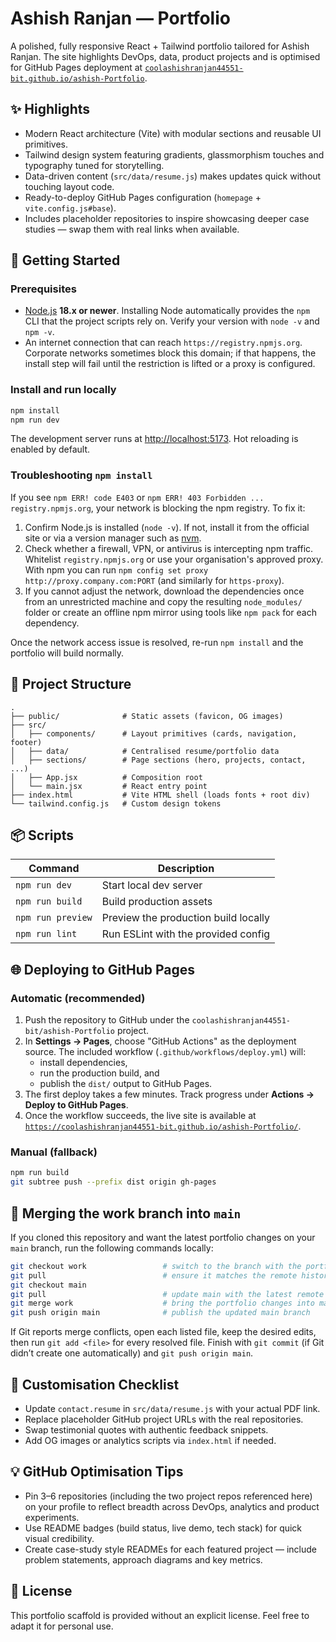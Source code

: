 # Ashish Ranjan — Portfolio

A polished, fully responsive React + Tailwind portfolio tailored for Ashish Ranjan. The site highlights DevOps, data, product projects and is optimised for GitHub Pages deployment at [`coolashishranjan44551-bit.github.io/ashish-Portfolio`](https://coolashishranjan44551-bit.github.io/ashish-Portfolio/).

## ✨ Highlights

- Modern React architecture (Vite) with modular sections and reusable UI primitives.
- Tailwind design system featuring gradients, glassmorphism touches and typography tuned for storytelling.
- Data-driven content (`src/data/resume.js`) makes updates quick without touching layout code.
- Ready-to-deploy GitHub Pages configuration (`homepage` + `vite.config.js#base`).
- Includes placeholder repositories to inspire showcasing deeper case studies — swap them with real links when available.

## 🚀 Getting Started

### Prerequisites

- [Node.js](https://nodejs.org/) **18.x or newer**. Installing Node automatically provides the `npm` CLI that the project
  scripts rely on. Verify your version with `node -v` and `npm -v`.
- An internet connection that can reach `https://registry.npmjs.org`. Corporate networks sometimes block this domain; if that
  happens, the install step will fail until the restriction is lifted or a proxy is configured.

### Install and run locally

```bash
npm install
npm run dev
```

The development server runs at [http://localhost:5173](http://localhost:5173). Hot reloading is enabled by default.

### Troubleshooting `npm install`

If you see `npm ERR! code E403` or `npm ERR! 403 Forbidden ... registry.npmjs.org`, your network is blocking the npm registry.
To fix it:

1. Confirm Node.js is installed (`node -v`). If not, install it from the official site or via a version manager such as
   [nvm](https://github.com/nvm-sh/nvm).
2. Check whether a firewall, VPN, or antivirus is intercepting npm traffic. Whitelist `registry.npmjs.org` or use your
   organisation's approved proxy. With npm you can run `npm config set proxy http://proxy.company.com:PORT` (and similarly for
   `https-proxy`).
3. If you cannot adjust the network, download the dependencies once from an unrestricted machine and copy the resulting
   `node_modules/` folder or create an offline npm mirror using tools like `npm pack` for each dependency.

Once the network access issue is resolved, re-run `npm install` and the portfolio will build normally.

## 🧱 Project Structure

```
.
├── public/              # Static assets (favicon, OG images)
├── src/
│   ├── components/      # Layout primitives (cards, navigation, footer)
│   ├── data/            # Centralised resume/portfolio data
│   ├── sections/        # Page sections (hero, projects, contact, ...)
│   ├── App.jsx          # Composition root
│   └── main.jsx         # React entry point
├── index.html           # Vite HTML shell (loads fonts + root div)
└── tailwind.config.js   # Custom design tokens
```

## 📦 Scripts

| Command        | Description                          |
| -------------- | ------------------------------------ |
| `npm run dev`  | Start local dev server               |
| `npm run build`| Build production assets              |
| `npm run preview` | Preview the production build locally |
| `npm run lint` | Run ESLint with the provided config  |

## 🌐 Deploying to GitHub Pages

### Automatic (recommended)

1. Push the repository to GitHub under the `coolashishranjan44551-bit/ashish-Portfolio` project.
2. In **Settings → Pages**, choose "GitHub Actions" as the deployment source. The included workflow (`.github/workflows/deploy.yml`) will:
   - install dependencies,
   - run the production build, and
   - publish the `dist/` output to GitHub Pages.
3. The first deploy takes a few minutes. Track progress under **Actions → Deploy to GitHub Pages**.
4. Once the workflow succeeds, the live site is available at [`https://coolashishranjan44551-bit.github.io/ashish-Portfolio/`](https://coolashishranjan44551-bit.github.io/ashish-Portfolio/).

### Manual (fallback)

```bash
npm run build
git subtree push --prefix dist origin gh-pages
```

## 🔀 Merging the work branch into `main`

If you cloned this repository and want the latest portfolio changes on your `main` branch, run the following commands locally:

```bash
git checkout work                 # switch to the branch with the portfolio implementation
git pull                          # ensure it matches the remote history
git checkout main
git pull                          # update main with the latest remote commits
git merge work                    # bring the portfolio changes into main
git push origin main              # publish the updated main branch
```

If Git reports merge conflicts, open each listed file, keep the desired edits, then run `git add <file>` for every resolved file. Finish with `git commit` (if Git didn’t create one automatically) and `git push origin main`.

## 🔧 Customisation Checklist

- Update `contact.resume` in `src/data/resume.js` with your actual PDF link.
- Replace placeholder GitHub project URLs with the real repositories.
- Swap testimonial quotes with authentic feedback snippets.
- Add OG images or analytics scripts via `index.html` if needed.

## 💡 GitHub Optimisation Tips

- Pin 3–6 repositories (including the two project repos referenced here) on your profile to reflect breadth across DevOps, analytics and product experiments.
- Use README badges (build status, live demo, tech stack) for quick visual credibility.
- Create case-study style READMEs for each featured project — include problem statements, approach diagrams and key metrics.

## 📄 License

This portfolio scaffold is provided without an explicit license. Feel free to adapt it for personal use.
